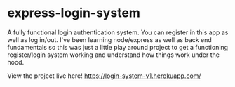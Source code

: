 # express-login-system
A fully functional login authentication system. You can register in this app as well as log in/out. I've been learning node/express as well as back end fundamentals so this was just a little play around project to get a functioning register/login system working and understand how things work under the hood.

View the project live here! https://login-system-v1.herokuapp.com/
